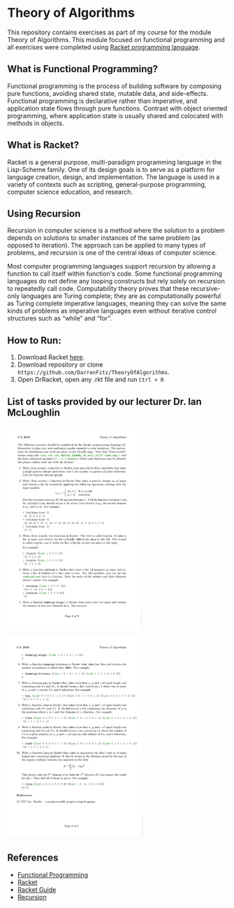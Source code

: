 # Theory of Algorithms
This repository contains exercises as part of my course for the module Theory of Algorithms. This module focused on functional programming and all exercises were completed using [Racket programming language](https://racket-lang.org/).   

## What is Functional Programming?
Functional programming is the process of building software by composing pure functions, avoiding shared state, mutable data, and side-effects. Functional programming is declarative rather than imperative, and application state flows through pure functions. Contrast with object oriented programming, where application state is usually shared and colocated with methods in objects.

## What is Racket?
Racket is a general purpose, multi-paradigm programming language in the Lisp-Scheme family. One of its design goals is to serve as a platform for language creation, design, and implementation. The language is used in a variety of contexts such as scripting, general-purpose programming, computer science education, and research.

## Using Recursion
Recursion in computer science is a method where the solution to a problem depends on solutions to smaller instances of the same problem (as opposed to iteration). The approach can be applied to many types of problems, and recursion is one of the central ideas of computer science.

Most computer programming languages support recursion by allowing a function to call itself within function's code. Some functional programming languages do not define any looping constructs but rely solely on recursion to repeatedly call code. Computability theory proves that these recursive-only languages are Turing complete; they are as computationally powerful as Turing complete imperative languages, meaning they can solve the same kinds of problems as imperative languages even without iterative control structures such as “while” and “for”.

## How to Run:
1. Download Racket [here](http://racket-lang.org/download/).
2. Download repository or clone `https://github.com/DarrenFitz/TheoryOfAlgorithms`.
3. Open DrRacket, open any .rkt file and run `Ctrl + R`

## List of tasks provided by our lecturer Dr. Ian McLoughlin
<div>
	<p><img src="https://github.com/DarrenFitz/TheoryOfAlgorithms/blob/master/Resources/problems1.PNG" width="307" height="463"></p>
	<p><img src="https://github.com/DarrenFitz/TheoryOfAlgorithms/blob/master/Resources/problems2.PNG" width="310" height="464"></p>
</div>

## References
* [Functional Programming](https://medium.com/javascript-scene/master-the-javascript-interview-what-is-functional-programming-7f218c68b3a0)
* [Racket](https://en.wikipedia.org/wiki/Racket_(programming_language))
* [Racket Guide](https://docs.racket-lang.org/reference/)
* [Recursion](https://en.wikipedia.org/wiki/Recursion_(computer_science))

